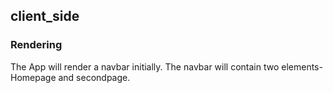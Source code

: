 ## client_side
### Rendering
The App will render a navbar initially.
The navbar will contain two elements-Homepage and secondpage.
